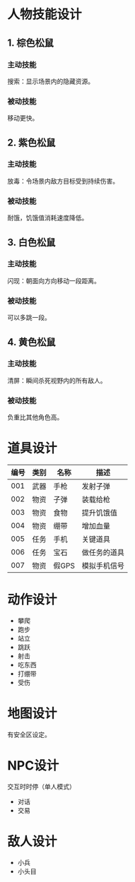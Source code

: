 # 人物技能设计

## 1. 棕色松鼠

### 主动技能

搜索：显示场景内的隐藏资源。

### 被动技能

移动更快。

## 2. 紫色松鼠

### 主动技能

放毒：令场景内敌方目标受到持续伤害。

### 被动技能

耐饿，饥饿值消耗速度降低。

## 3. 白色松鼠

### 主动技能

闪现：朝面向方向移动一段距离。

### 被动技能

可以多跳一段。

## 4. 黄色松鼠

### 主动技能

清屏：瞬间杀死视野内的所有敌人。

### 被动技能

负重比其他角色高。

# 道具设计

|编号|类别|名称 | 描述       |
|:--|:--|---- | ---------- |
|001| 武器 | 手枪 | 发射子弹   |
|002| 物资 | 子弹 | 装载给枪   |
|003| 物资 | 食物 | 提升饥饿值 |
|004|物资|绷带|增加血量|
|005|任务|手机|关键道具|
|006|任务|宝石|做任务的道具|
|007|物资|假GPS|模拟手机信号|

# 动作设计

* 攀爬
* 跑步
* 站立
* 跳跃
* 射击
* 吃东西
* 打绷带
* 受伤

# 地图设计

有安全区设定。

# NPC设计

交互时时停（单人模式）

* 对话
* 交易

# 敌人设计

* 小兵
* 小头目

